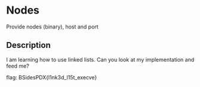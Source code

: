 # Nodes

Provide nodes (binary), host and port

## Description

I am learning how to use linked lists. Can you look at my implementation and feed me?

flag: BSidesPDX{l1nk3d_l15t_execve}
